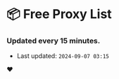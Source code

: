 # :package: Free Proxy List
### Updated every 15 minutes.

- Last updated: `2024-09-07 03:15`

:heart:
